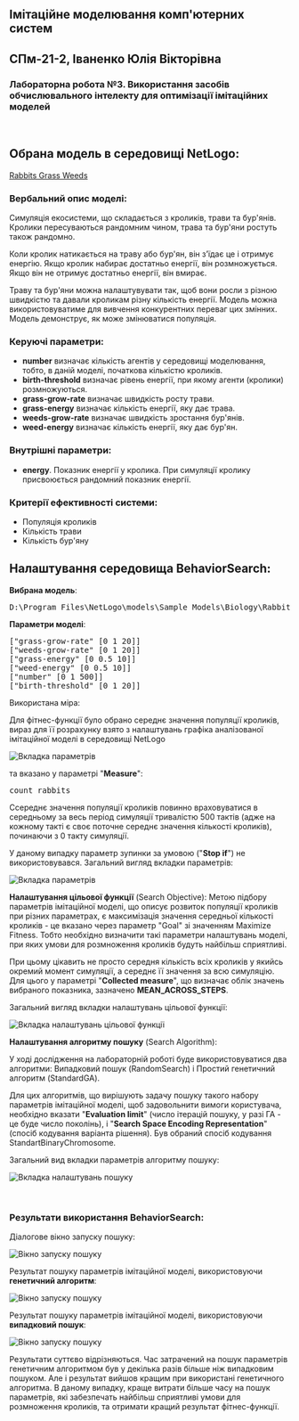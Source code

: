 ## Імітаційне моделювання комп'ютерних систем
## СПм-21-2, Іваненко Юлія Вікторівна
### Лабораторна робота №3. Використання засобів обчислювального інтелекту для оптимізації імітаційних моделей
<br>

## Обрана модель в середовищі NetLogo:
[Rabbits Grass Weeds](http://www.netlogoweb.org/launch#http://www.netlogoweb.org/assets/modelslib/Sample%20Models/Biology/Rabbits%20Grass%20Weeds.nlogo)
<br>

### Вербальний опис моделі:

Симуляція екосистеми, що складається з кроликів, трави та бур'янів. Кролики пересуваються рандомним чином, трава та бур'яни ростуть також рандомно.

Коли кролик натикається на траву або бур'ян, він з'їдає це і отримує енергію. Якщо кролик набирає достатньо енергії, він розмножується. Якщо він не отримує достатньо енергії, він вмирає.

Траву та бур'яни можна налаштувувати так, щоб вони росли з різною швидкістю та давали кроликам різну кількість енергії. Модель можна використовуватиме для вивчення конкурентних переваг цих змінних.
Модель демонструє, як може змінюватися популяція. 

### Керуючі параметри:
- **number** визначає кількість агентів у середовищі моделювання, тобто, в даній моделі, початкова кількістю кроликів.
- **birth-threshold** визначає рівень енергії, при якому агенти (кролики) розмножуються.
- **grass-grow-rate** визначає швидкість росту трави.
- **grass-energy** визначає кількість енергії, яку дає трава.
- **weeds-grow-rate** визначає швидкість зростання бур'янів.
- **weed-energy** визначає кількість енергії, яку дає бур'ян.

### Внутрішні параметри:
- **energy**. Показник енергії у кролика. При симуляції кролику присвоюється рандомний показник енергії. 


### Критерії ефективності системи:
- Популяція кроликів
- Кількість трави
- Кількість бур'яну


## Налаштування середовища BehaviorSearch:

**Вибрана модель**:
<pre>
D:\Program Files\NetLogo\models\Sample Models\Biology\Rabbits Grass Weeds.nlogo
</pre>

**Параметри моделі**:

<pre>
["grass-grow-rate" [0 1 20]]
["weeds-grow-rate" [0 1 20]]
["grass-energy" [0 0.5 10]]
["weed-energy" [0 0.5 10]]
["number" [0 1 500]]
["birth-threshold" [0 1 20]]
</pre>


Використана міра:
 
Для фітнес-функції було обрано середнє значення популяції кроликів, вираз для її розрахунку взято з налаштувань графіка аналізованої імітаційної моделі в середовищі NetLogo

![Вкладка параметрів](fig1.png)

та вказано у параметрі "**Measure**":

<pre>
count rabbits
</pre>

Ссереднє значення популяції кроликів повинно враховуватися в середньому за весь період симуляції тривалістю 500 тактів (адже на кожному такті є своє поточне середнє значення  кількості кроликів), починаючи з 0 такту симуляції.


У даному випадку параметр зупинки за умовою ("**Stop if**") не використовувався.
Загальний вигляд вкладки параметрів:

![Вкладка параметрів](fig2.png)

**Налаштування цільової функції** (Search Objective):
Метою підбору параметрів імітаційної моделі, що описує розвиток популяції кроликів при різних параметрах, є максимізація значення середньої кількості кроликів - це вказано через параметр "Goal" зі значенням Maximize Fitness. 
Тобто необхідно визначити такі параметри налаштувань моделі, при яких умови для розмноження кроликів будуть найбільш сприятливі.

 При цьому цікавить не просто середня кількість всіх кроликів у якийсь окремий момент симуляції, а середнє її значення за всю симуляцію.
 Для цього у параметрі "**Collected measure**", що визначає облік значень вибраного показника, зазначено **MEAN_ACROSS_STEPS**.

Загальний вигляд вкладки налаштувань цільової функції:

![Вкладка налаштувань цільової функції](fig3.png)

**Налаштування алгоритму пошуку** (Search Algorithm):

У ході дослідження на лабораторній роботі буде використовуватися два алгоритми: Випадковий пошук (RandomSearch) і Простий генетичний алгоритм (StandardGA).

Для цих алгоритмів, що вирішують задачу пошуку такого набору параметрів імітаційної моделі, щоб задовольнити вимоги користувача, необхідно вказати "**Evaluation limit**" (число ітерацій пошуку, у разі ГА - це буде число поколінь), і "**Search Space Encoding Representation**" (спосіб кодування варіанта рішення). Був обраний спосіб кодування StandartBinaryChromosome.

Загальний вид вкладки параметрів алгоритму пошуку:

![Вкладка налаштувань пошуку](fig4.png)

<br>

### Результати використання BehaviorSearch:
Діалогове вікно запуску пошуку:

![Вікно запуску пошуку](fig5.png)

Результат пошуку параметрів імітаційної моделі, використовуючи **генетичний алгоритм**:

![Вікно запуску пошуку](fig6.png)

Результат пошуку параметрів імітаційної моделі, використовуючи **випадковий пошук**:

![Вікно запуску пошуку](fig7.png)

Результати суттєво відрізняються. Час затрачений на пошук параметрів генетичним алгоритмом був у декілька разів більше ніж випадковим пошуком. Але і результат вийшов кращим при використані генетичного алгоритма. 
В даному випадку, краще витрати більше часу на пошук параметрів, які забезпечать найбільш сприятливі умови для розмноження кроликів, та отримати кращий результат фітнес-функції. 
